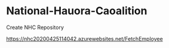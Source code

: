 # National-Hauora-Caoalition
Create NHC Repository

https://nhc20200425114042.azurewebsites.net/FetchEmployee

